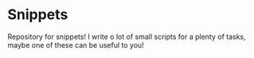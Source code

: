 Snippets
========

Repository for snippets! I write o lot of small scripts for a plenty of tasks, maybe one of these can be useful to you!
